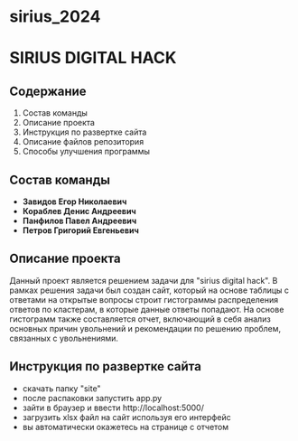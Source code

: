 # sirius_2024
# SIRIUS DIGITAL HACK 
## Содержание

1. Состав команды
2. Описание проекта
3. Инструкция по развертке сайта
4. Описание файлов репозитория
5. Способы улучшения программы
## Состав команды

- **Завидов Егор Николаевич**
- **Кораблев Денис Андреевич**
- **Панфилов Павел Андреевич**
- **Петров Григорий Евгеньевич**
## Описание проекта
  Данный проект является решением задачи для "sirius digital hack".
В рамках решения задачи был создан сайт, который на основе таблицы с ответами на открытые вопросы строит гистограммы распределения ответов по кластерам, в которые данные ответы попадают.
На основе гистограмм также составляется отчет, включающий в себя анализ основных причин увольнений и рекомендации по решению проблем, связанных с увольнениями.

## Инструкция по развертке сайта
- скачать папку "site"
- после распаковки запустить app.py
- зайти в браузер и ввести http://localhost:5000/
- загрузить xlsx файл на сайт используя его интерфейс
- вы автоматически окажетесь на странице с отчетом
